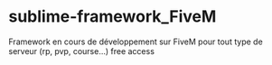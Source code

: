 # sublime-framework_FiveM
Framework en cours de développement sur FiveM pour tout type de serveur (rp, pvp, course...) free access
